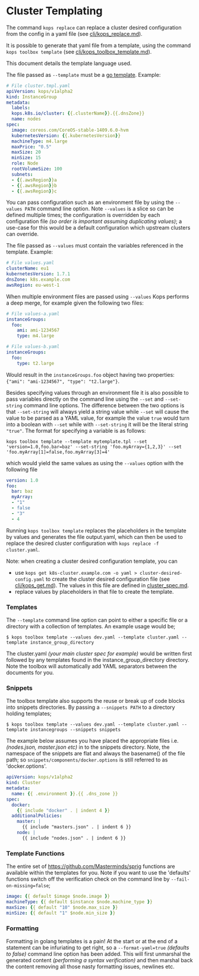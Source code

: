 # Cluster Templating

The command `kops replace` can replace a cluster desired configuration from the config in a yaml file (see [cli/kops_replace.md](cli/kops_replace.md)).

It is possible to generate that yaml file from a template, using the command `kops toolbox template` (see [cli/kops_toolbox_template.md](cli/kops_toolbox_template.md)).

This document details the template language used.

The file passed as `--template` must be a [go template](https://golang.org/pkg/text/template/). Example:
```yaml
# File cluster.tmpl.yaml
apiVersion: kops/v1alpha2
kind: InstanceGroup
metadata:
  labels:
  kops.k8s.io/cluster: {{.clusterName}}.{{.dnsZone}}
  name: nodes
spec:
  image: coreos.com/CoreOS-stable-1409.6.0-hvm
  kubernetesVersion: {{.kubernetesVersion}}
  machineType: m4.large
  maxPrice: "0.5"
  maxSize: 20
  minSize: 15
  role: Node
  rootVolumeSize: 100
  subnets:
  - {{.awsRegion}}a
  - {{.awsRegion}}b
  - {{.awsRegion}}c
```

You can pass configuration such as an environment file by using the `--values PATH` command line option. Note `--values` is a slice so can be defined multiple times; the configuration is overridden by each configuration file *(so order is important assuming duplicating values)*; a use-case for this would be a default configuration which upstream clusters can override.

The file passed as `--values` must contain the variables referenced in the template. Example:
```yaml
# File values.yaml
clusterName: eu1
kubernetesVersion: 1.7.1
dnsZone: k8s.example.com
awsRegion: eu-west-1
```

When multiple environment files are passed using `--values` Kops performs a deep merge, for example given the following two files:
```yaml
# File values-a.yaml
instanceGroups:
  foo:
    ami: ami-1234567
    type: m4.large

# File values-b.yaml
instanceGroups:
  foo:
    type: t2.large
```

Would result in the `instanceGroups.foo` object having two properties: `{"ami": "ami-1234567", "type": "t2.large"}`.

Besides specifying values through an environment file it is also possible to pass variables directly on the command line using the `--set` and `--set-string` command line options. The difference between the two options is that `--set-string` will always yield a string value while `--set` will cause the value to be parsed as a YAML value, for example the value `true` would turn into a boolean with `--set` while with `--set-string` it will be the literal string `"true"`. The format for specifying a variable is as follows:

```shell
kops toolbox template --template mytemplate.tpl --set 'version=1.0,foo.bar=baz' --set-string 'foo.myArray={1,2,3}' --set 'foo.myArray[1]=false,foo.myArray[3]=4'
```

which would yield the same values as using the `--values` option with the following file

```yaml
version: 1.0
foo:
  bar: baz
  myArray:
  - "1"
  - false
  - "3"
  - 4
```


Running `kops toolbox template` replaces the placeholders in the template by values and generates the file output.yaml, which can then be used to replace the desired cluster configuration with `kops replace -f cluster.yaml`.

Note: when creating a cluster desired configuration template, you can

- use `kops get k8s-cluster.example.com -o yaml > cluster-desired-config.yaml` to create the cluster desired configuration file (see [cli/kops_get.md](cli/kops_get.md)). The values in this file are defined in [cluster_spec.md](cluster_spec.md).
- replace values by placeholders in that file to create the template.

### Templates

The `--template` command line option can point to either a specific file or a directory with a collection of templates. An example usage would be;

```shell
$ kops toolbox template --values dev.yaml --template cluster.yaml --template instance_group_directory
```

The cluster.yaml *(your main cluster spec for example)* would be written first followed by any templates found in the instance_group_directory directory. Note the toolbox will automatically add YAML separators between the documents for you.

### Snippets

The toolbox template also supports the reuse or break up of code blocks into snippets directories. By passing a `--snippets PATH` to a directory holding templates;

```shell
$ kops toolbox template --values dev.yaml --template cluster.yaml --template instancegroups --snippets snippets
```

The example below assumes you have placed the appropriate files i.e. *(nodes.json, master.json etc)* in to the snippets directory. Note, the namespace of the snippets are flat and always the basename() of the file path; so `snippets/components/docker.options` is still referred to as 'docker.options'.

```YAML
apiVersion: kops/v1alpha2
kind: Cluster
metadata:
  name: {{ .environment }}.{{ .dns_zone }}
spec:
  docker:
    {{ include "docker" . | indent 4 }}
  additionalPolicies:
    master: |
      {{ include "masters.json" . | indent 6 }}
    node: |
      {{ include "nodes.json" . | indent 6 }}
```

### Template Functions

The entire set of https://github.com/Masterminds/sprig functions are available within the templates for you. Note if you want to use the 'defaults' functions switch off the verification check on the command line by `--fail-on-missing=false`;

```YAML
image: {{ default $image $node.image }}
machineType: {{ default $instance $node.machine_type }}
maxSize: {{ default "10" $node.max_size }}
minSize: {{ default "1" $node.min_size }}
```

### Formatting

Formatting in golang templates is a pain! At the start or at the end of a statement can be infuriating to get right, so a `--format-yaml=true` *(defaults to false)* command line option has been added. This will first unmarshal the generated content *(performing a syntax verification)* and then marshal back the content removing all those nasty formatting issues, newlines etc.

